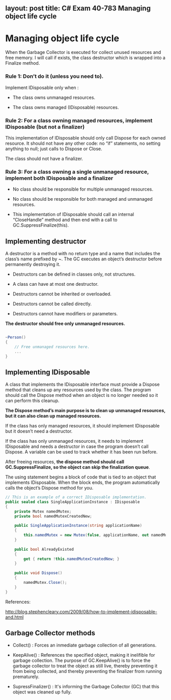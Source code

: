 layout: post
title: C# Exam 40-783 Managing object life cycle
---

# Managing object life cycle

When the Garbage Collector is executed for collect unused resources and free memory. I will call if exists, the class destructor which is wrapped into a Finalize method.

### Rule 1: Don’t do it (unless you need to).

Implement IDisposable only when :

-   The class owns unmanaged resources.

-   The class owns managed (IDisposable) resources.

### Rule 2: For a class owning managed resources, implement IDisposable (but not a finalizer)

This implementation of IDisposable should only call Dispose for each owned resource. It should not have any other code: no “if” statements, no setting anything to null; just calls to Dispose or Close.

The class should not have a finalizer.

### Rule 3: For a class owning a single unmanaged resource, implement both IDisposable and a finalizer

-   No class should be responsible for multiple unmanaged resources.

-   No class should be responsible for both managed and unmanaged resources.

-   This implementation of IDisposable should call an internal “CloseHandle” method and then end with a call to GC.SuppressFinalize(this).

## Implementing destructor

A destructor is a method with no return type and a name that includes the class’s name prefixed by ~. The GC executes an object’s destructor before permanently destroying it.

-    Destructors can be defined in classes only, not structures.

-    A class can have at most one destructor.

-    Destructors cannot be inherited or overloaded.

-    Destructors cannot be called directly.

-    Destructors cannot have modifiers or parameters.

**The destructor should free only unmanaged resources.**

```cs

~Person()
{
    // Free unmanaged resources here.
    ...
}

```

## Implementing IDisposable

A class that implements the IDisposable interface must provide a Dispose method that cleans up any resources used by the class. The program should call the Dispose method when an object is no longer needed so it can perform this cleanup.

**The Dispose method’s main purpose is to clean up unmanaged resources, but it can also clean up managed resources.**

If the class has only managed resources, it should implement IDisposable but it doesn’t need a destructor.

If the class has only unmanaged resources, it needs to implement IDisposable and needs a destructor in case the program doesn’t call Dispose. A variable can be used to track whether it has been run before.

After freeing resources, **the dispose method should call GC.SuppressFinalize, so the object can skip the finalization queue**.

The using statement begins a block of code that is tied to an object that implements IDisposable. When the block ends, the program automatically calls the object’s Dispose method for you.

```cs
// This is an example of a correct IDisposable implementation.
public sealed class SingleApplicationInstance : IDisposable
{
    private Mutex namedMutex;
    private bool namedMutexCreatedNew;
 
    public SingleApplicationInstance(string applicationName)
    {
        this.namedMutex = new Mutex(false, applicationName, out namedMutexCreatedNew);
    }
 
    public bool AlreadyExisted
    {
        get { return !this.namedMutexCreatedNew; }
    }
 
    public void Dispose()
    {
        namedMutex.Close();
    }
}
```

References:

http://blog.stephencleary.com/2009/08/how-to-implement-idisposable-and.html

## Garbage Collector methods

-   Collect() : Forces an inmediate garbage collection of all generations.

-   KeepAlive() : References the specified object, making it inelifible for garbage collection. The purpose of GC.KeepAlive() is to force the garbage collector to treat the object as still live, thereby preventing it from being collected, and thereby preventing the finalizer from running prematurely.

-   SupressFinalizer() : It's informing the Garbage Collector (GC) that this object was cleaned up fully.